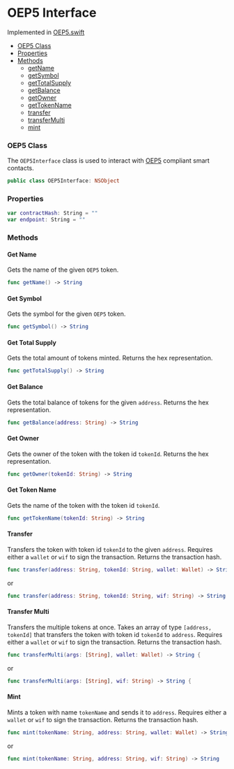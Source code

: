 # OEP5 Interface

Implemented in [OEP5.swift](https://github.com/Ryucoin/neovm-utils/blob/master/neovmUtils/Classes/OEP5.swift)

- [OEP5 Class](#oep5-class)
- [Properties](#properties)
- [Methods](#methods)
  - [getName](#get-name)
  - [getSymbol](#get-symbol)
  - [getTotalSupply](#get-total-supply)
  - [getBalance](#get-balance)
  - [getOwner](#get-owner)
  - [getTokenName](#get-token-name)
  - [transfer](#transfer)
  - [transferMulti](#transfer-multi)
  - [mint](#mint)


### OEP5 Class

The `OEP5Interface` class is used to interact with [OEP5](https://github.com/ontio/OEPs/blob/master/OEPS/OEP-5.mediawiki) compliant smart contacts.

``` swift
public class OEP5Interface: NSObject
```

### Properties

``` swift
var contractHash: String = ""
var endpoint: String = ""
```

### Methods

#### Get Name

Gets the name of the given `OEP5` token.

``` swift
func getName() -> String
```

#### Get Symbol

Gets the symbol for the given `OEP5` token.

``` swift
func getSymbol() -> String
```

#### Get Total Supply

Gets the total amount of tokens minted. Returns the hex representation.

``` swift
func getTotalSupply() -> String
```

#### Get Balance

Gets the total balance of tokens for the given `address`. Returns the hex representation.

``` swift
func getBalance(address: String) -> String
```

#### Get Owner

Gets the owner of the token with the token id `tokenId`. Returns the hex representation.

``` swift
func getOwner(tokenId: String) -> String
```

#### Get Token Name

Gets the name of the token with the token id `tokenId`.

``` swift
func getTokenName(tokenId: String) -> String
```

#### Transfer

Transfers the token with token id `tokenId` to the given `address`. Requires either a `wallet` or `wif` to sign the transaction. Returns the transaction hash.

``` swift
func transfer(address: String, tokenId: String, wallet: Wallet) -> String
```
or
``` swift
func transfer(address: String, tokenId: String, wif: String) -> String
```

#### Transfer Multi

Transfers the multiple tokens at once. Takes an array of type `[address, tokenId]` that transfers the token with token id `tokenId` to `address`. Requires either a `wallet` or `wif` to sign the transaction. Returns the transaction hash.

``` swift
func transferMulti(args: [String], wallet: Wallet) -> String {
```
or
``` swift
func transferMulti(args: [String], wif: String) -> String {
```

#### Mint

Mints a token with name `tokenName` and sends it to `address`. Requires either a `wallet` or `wif` to sign the transaction. Returns the transaction hash.

``` swift
func mint(tokenName: String, address: String, wallet: Wallet) -> String
```
or
``` swift
func mint(tokenName: String, address: String, wif: String) -> String
```
